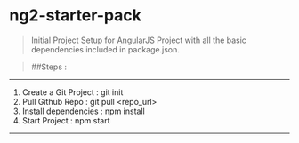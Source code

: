 # ng2-starter-pack

>Initial Project Setup for AngularJS Project with all the basic dependencies included in package.json.

>##Steps :
-------------------------------------------------------
1. Create a Git Project     : git init
2. Pull Github Repo         : git pull <repo_url>
3. Install dependencies     : npm install
4. Start Project            : npm start
-------------------------------------------------------
